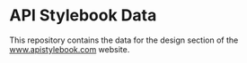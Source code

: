 # API Stylebook Data

This repository contains the data for the design section of the www.apistylebook.com website.